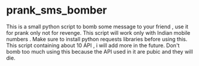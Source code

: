 # prank_sms_bomber
This is a small python script to bomb some message  to your friend , use it for prank only not for revenge. This script will work only with Indian mobile numbers . Make sure to install python requests libraries before using this. This script containing about 10 API , i will add more in the future. Don't bomb too much using this  because the API used in it are pubic and they will die. 
